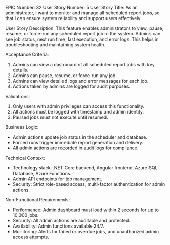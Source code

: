 EPIC Number: 32
User Story Number: 5
User Story Title: As an administrator, I want to monitor and manage all scheduled report jobs, so that I can ensure system reliability and support users effectively.

User Story Description: This feature enables administrators to view, pause, resume, or force-run any scheduled report job in the system. Admins can see job status, next run time, last execution, and error logs. This helps in troubleshooting and maintaining system health.

Acceptance Criteria:
1. Admins can view a dashboard of all scheduled report jobs with key details.
2. Admins can pause, resume, or force-run any job.
3. Admins can view detailed logs and error messages for each job.
4. Actions taken by admins are logged for audit purposes.

Validations:
1. Only users with admin privileges can access this functionality.
2. All actions must be logged with timestamp and admin identity.
3. Paused jobs must not execute until resumed.

Business Logic:
- Admin actions update job status in the scheduler and database.
- Forced runs trigger immediate report generation and delivery.
- All admin actions are recorded in audit logs for compliance.

Technical Context:
- Technology stack: .NET Core backend, Angular frontend, Azure SQL Database, Azure Functions.
- Admin API endpoints for job management.
- Security: Strict role-based access, multi-factor authentication for admin actions.

Non-Functional Requirements:
- Performance: Admin dashboard must load within 2 seconds for up to 10,000 jobs.
- Security: All admin actions are auditable and protected.
- Availability: Admin functions available 24/7.
- Monitoring: Alerts for failed or overdue jobs, and unauthorized admin access attempts.